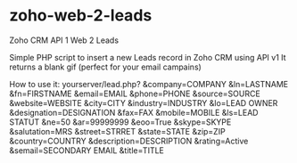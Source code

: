 # zoho-web-2-leads
Zoho CRM API 1 Web 2 Leads

Simple PHP script to insert a new Leads record in Zoho CRM using API v1
It returns a blank gif (perfect for your email campains)

How to use it:
yourserver/lead.php?
&company=COMPANY
&ln=LASTNAME
&fn=FIRSTNAME
&email=EMAIL
&phone=PHONE
&source=SOURCE
&website=WEBSITE
&city=CITY
&industry=INDUSTRY
&lo=LEAD OWNER
&designation=DESIGNATION
&fax=FAX
&mobile=MOBILE
&ls=LEAD STATUT
&ne=50
&ar=99999999
&eoo=True
&skype=SKYPE
&salutation=MRS 
&street=STRRET
&state=STATE
&zip=ZIP 
&country=COUNTRY
&description=DESCRIPTION
&rating=Active
&semail=SECONDARY EMAIL
&title=TITLE

